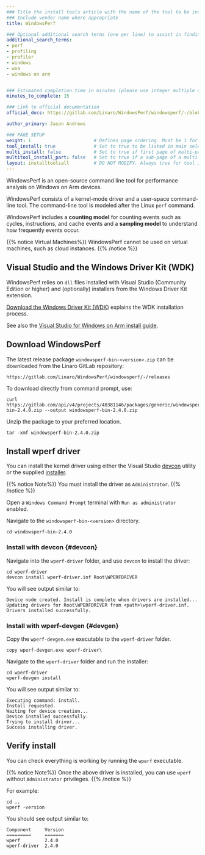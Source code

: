 ```yaml
---
### Title the install tools article with the name of the tool to be installed
### Include vendor name where appropriate
title: WindowsPerf

### Optional additional search terms (one per line) to assist in finding the article
additional_search_terms:
- perf
- profiling
- profiler
- windows
- woa
- windows on arm


### Estimated completion time in minutes (please use integer multiple of 5)
minutes_to_complete: 15

### Link to official documentation
official_docs: https://gitlab.com/Linaro/WindowsPerf/windowsperf/-/blob/main/wperf/README.md 

author_primary: Jason Andrews

### PAGE SETUP
weight: 1                       # Defines page ordering. Must be 1 for first (or only) page.
tool_install: true              # Set to true to be listed in main selection page, else false
multi_install: false            # Set to true if first page of multi-page article, else false
multitool_install_part: false   # Set to true if a sub-page of a multi-page article, else false
layout: installtoolsall         # DO NOT MODIFY. Always true for tool install articles
---
```


WindowsPerf is an open-source command line tool for performance analysis on Windows on Arm devices.

WindowsPerf consists of a kernel-mode driver and a user-space command-line tool. The command-line tool is modeled after the Linux `perf` command. 

WindowsPerf includes a **counting model** for counting events such as cycles, instructions, and cache events and a **sampling model** to understand how frequently events occur.

{{% notice  Virtual Machines%}}
WindowsPerf cannot be used on virtual machines, such as cloud instances.
{{% /notice %}}

## Visual Studio and the Windows Driver Kit (WDK)

WindowsPerf relies on `dll` files installed with Visual Studio (Community Edition or higher) and (optionally) installers from the Windows Driver Kit extension.

[Download the Windows Driver Kit (WDK)](https://learn.microsoft.com/en-us/windows-hardware/drivers/download-the-wdk) explains the WDK installation process.

See also the [Visual Studio for Windows on Arm install guide](/install-guides/vs-woa/).

## Download WindowsPerf

The latest release package `windowsperf-bin-<version>.zip` can be downloaded from the Linaro GitLab repository:
```url
https://gitlab.com/Linaro/WindowsPerf/windowsperf/-/releases
```
To download directly from command prompt, use:
```console
curl https://gitlab.com/api/v4/projects/40381146/packages/generic/windowsperf/2.4.0/windowsperf-bin-2.4.0.zip --output windowsperf-bin-2.4.0.zip
```
Unzip the package to your preferred location.
```console
tar -xmf windowsperf-bin-2.4.0.zip
```

## Install wperf driver

You can install the kernel driver using either the Visual Studio [devcon](#devcon) utility or the supplied [installer](#devgen).

{{% notice  Note%}}
You must install the driver as `Administrator`.
{{% /notice %}}

Open a `Windows Command Prompt` terminal with `Run as administrator` enabled.

Navigate to the `windowsperf-bin-<version>` directory.
```command
cd windowsperf-bin-2.4.0
```

### Install with devcon {#devcon}

Navigate into the `wperf-driver` folder, and use `devcon` to install the driver:
```command
cd wperf-driver
devcon install wperf-driver.inf Root\WPERFDRIVER
```
You will see output similar to:
```output
Device node created. Install is complete when drivers are installed...
Updating drivers for Root\WPERFDRIVER from <path>\wperf-driver.inf.
Drivers installed successfully.
```
### Install with wperf-devgen {#devgen}

Copy the `wperf-devgen.exe` executable to the `wperf-driver` folder.
```command
copy wperf-devgen.exe wperf-driver\
```
Navigate to the `wperf-driver` folder and run the installer:
```command
cd wperf-driver
wperf-devgen install
```
You will see output similar to:
```output
Executing command: install.
Install requested.
Waiting for device creation...
Device installed successfully.
Trying to install driver...
Success installing driver.
```

## Verify install

You can check everything is working by running the `wperf` executable.

{{% notice  Note%}}
Once the above driver is installed, you can use `wperf` without `Administrator` privileges.
{{% /notice %}}

For example:
```command
cd ..
wperf -version
```
You should see output similar to:
```output
Component     Version
=========     =======
wperf         2.4.0
wperf-driver  2.4.0
```
